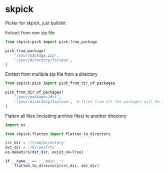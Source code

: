 # skpick

Picker for skpick, just bullshit

Extract from one zip file

```python
from skpick.pick import pick_from_package

pick_from_package(
    '/your/package.zip',
    '/your/directory/to/save',
)
```

Extract from multiple zip file from a directory

```python
from skpick.pick import pick_from_dir_of_packages

pick_from_dir_of_packages(
    '/your/packages/dir',
    '/your/directory/to/save',  # files from all the packages will be stored to this directory
)
```

Flatten all files (including archive files) to another directory

```python
import os

from skpick.flatten import flatten_to_directory

src_dir = '/from/directory'
dst_dir = '/drive/f/ts'
os.makedirs(dst_dir, exist_ok=True)

if __name__ == '__main__':
    flatten_to_directory(src_dir, dst_dir)
```
